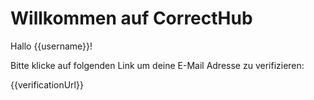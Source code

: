# Willkommen auf CorrectHub

Hallo {{username}}!

Bitte klicke auf folgenden Link um deine E-Mail Adresse zu verifizieren:

{{verificationUrl}}
